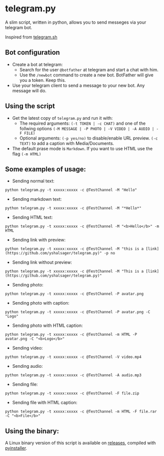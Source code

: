 # telegram.py
A slim script, written in python, allows you to send messeges via your telegram bot.

Inspired from [telegram.sh](https://github.com/fabianonline/telegram.sh/)

## Bot configuration

* Create a bot at telegram:
  * Search for the user `@botfather` at telegram and start a chat with him.
  * Use the `/newbot` command to create a new bot. BotFather will give you a
    token. Keep this.
* Use your telegram client to send a message to your new bot. Any message
    will do.

## Using the script

* Get the latest copy of `telegram.py` and run it with:
  * The required arguments: `(-t TOKEN | -c CHAT)` and one of the follwing options `(-M MESSAGE | -P PHOTO | -V VIDEO | -A AUDIO | -F FILE)`
  * Optional arguments: `(-p yes/no)` to disable/enable URL preview. `(-c TEXT)` to add a caption with Media/Documents.
* The default prase mode is `Markdown`. If you want to use HTML use the flag `(-m HTML)`

## Some examples of usage:

- Sending normal text:

`python telegram.py -t xxxxx:xxxxx -c @TestChannel -M "Hello"`

- Sending markdown text:

`python telegram.py -t xxxxx:xxxxx -c @TestChannel -M "*Hello*"`

- Sending HTML text:

`python telegram.py -t xxxxx:xxxxx -c @TestChannel -M "<b>Hello</b>" -m HTML`

- Sending link with preview:

`python telegram.py -t xxxxx:xxxxx -c @TestChannel -M "this is a [link](https://github.com/yshalsager/telegram.py)" -p no`

- Sending link without preview:

`python telegram.py -t xxxxx:xxxxx -c @TestChannel -M "This is a [link](https://github.com/yshalsager/telegram.py)"`

- Sending photo:

`python telegram.py -t xxxxx:xxxxx -c @TestChannel -P avatar.png`

- Sending photo with caption:

`python telegram.py -t xxxxx:xxxxx -c @TestChannel -P avatar.png -C "Logo"`

- Sending photo with HTML caption:

`python telegram.py -t xxxxx:xxxxx -c @TestChannel -m HTML -P avatar.png -C "<b>Logo</b>"`

- Sending video:

`python telegram.py -t xxxxx:xxxxx -c @TestChannel -V video.mp4`

- Sending audio:

`python telegram.py -t xxxxx:xxxxx -c @TestChannel -A audio.mp3`

- Sending file:

`python telegram.py -t xxxxx:xxxxx -c @TestChannel -F file.zip`

- Sending file with HTML caption:

`python telegram.py -t xxxxx:xxxxx -c @TestChannel -m HTML -F file.rar -C "<b>File</b>"`

## Using the binary:

A Linux binary version of this script is available on [releases](https://github.com/yshalsager/telegram.py/releases), compiled with [pyinstaller](https://www.pyinstaller.org/).


